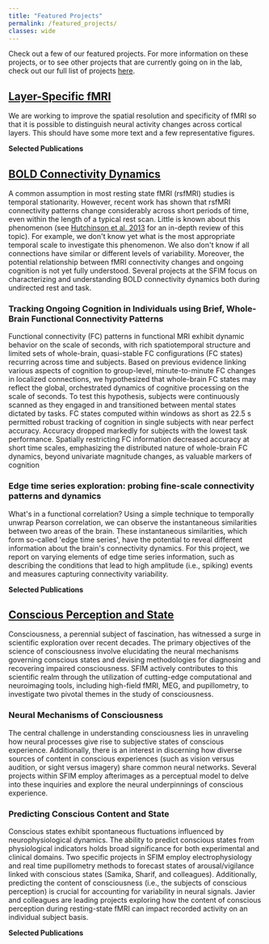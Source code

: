 ```yaml
---
title: "Featured Projects"
permalink: /featured_projects/
classes: wide
---
```


<link rel="stylesheet" href="{{ '/assets/css/custom.css' | relative_url }}">

<p>Check out a few of our featured projects. For more information on these projects, or to see other projects that are currently going on in the lab, check out our full list of projects <a href="/all_projects">here</a>. </p>

<h2><a href="/projects/layer_fmri/">Layer-Specific fMRI</a></h2>

<p>We are working to improve the spatial resolution and specificity of fMRI so that it is possible to distinguish neural activity changes across cortical layers. This should have some more text and a few representative figures.</p>

<b>Selected Publications</b>

<h2><a href="/projects/bold_connectivity_dynamics/">BOLD Connectivity Dynamics</a></h2>

<p>A common assumption in most resting state fMRI (rsfMRI) studies is temporal stationarity. However, recent work has shown that rsfMRI connectivity patterns change considerably across short periods of time, even within the length of a typical rest scan. Little is known about this phenomenon (see <a href="http://www.sciencedirect.com/science/article/pii/S105381191300579X">Hutchinson et al. 2013</a> for an in-depth review of this topic). For example, we don't know yet what is the most appropriate temporal scale to investigate this phenomenon. We also don't know if all connections have similar or different levels of variability. Moreover, the potential relationship between fMRI connectivity changes and ongoing cognition is not yet fully understood. Several projects at the SFIM focus on characterizing and understanding BOLD connectivity dynamics both during undirected rest and task.</p>

<h3> Tracking Ongoing Cognition in Individuals using Brief, Whole-Brain Functional Connectivity Patterns </h3> 

<p>Functional connectivity (FC) patterns in functional MRI exhibit dynamic behavior on the scale of seconds, with rich spatiotemporal structure and limited sets of whole-brain, quasi-stable FC configurations (FC states) recurring across time and subjects. Based on previous evidence linking various aspects of cognition to group-level, minute-to-minute FC changes in localized connections, we hypothesized that whole-brain FC states may reflect the global, orchestrated dynamics of cognitive processing on the scale of seconds. To test this hypothesis, subjects were continuously scanned as they engaged in and transitioned between mental states dictated by tasks. FC states computed within windows as short as 22.5 s permitted robust tracking of cognition in single subjects with near perfect accuracy. Accuracy dropped markedly for subjects with the lowest task performance. Spatially restricting FC information decreased accuracy at short time scales, emphasizing the distributed nature of whole-brain FC dynamics, beyond univariate magnitude changes, as valuable markers of cognition</p>

<h3>  Edge time series exploration: probing fine-scale connectivity patterns and dynamics</h3> 

<p>What's in a functional correlation? Using a simple technique to temporally unwrap Pearson correlation, we can observe the instantaneous similarities between two areas of the brain. These instantaneous similarities, which form so-called 'edge time series', have the potential to reveal different information about the brain's connectivity dynamics. For this project, we report on varying elements of edge time series information, such as describing the conditions that lead to high amplitude (i.e., spiking) events and measures capturing connectivity variability.</p>

<b>Selected Publications</b>

<h2> <a href="/projects/consciousness/">Conscious Perception and State</a> </h2>

<p>Consciousness, a perennial subject of fascination, has witnessed a surge in scientific exploration over recent decades. The primary objectives of the science of consciousness involve elucidating the neural mechanisms governing conscious states and devising methodologies for diagnosing and recovering impaired consciousness. SFIM actively contributes to this scientific realm through the utilization of cutting-edge computational and neuroimaging tools, including high-field fMRI, MEG, and pupillometry, to investigate two pivotal themes in the study of consciousness.</p>

<h3>Neural Mechanisms of Consciousness</h3>

<p>The central challenge in understanding consciousness lies in unraveling how neural processes give rise to subjective states of conscious experience. Additionally, there is an interest in discerning how diverse sources of content in conscious experiences (such as vision versus audition, or sight versus imagery) share common neural networks. Several projects within SFIM employ afterimages as a perceptual model to delve into these inquiries and explore the neural underpinnings of conscious experience.</p>

<h3>Predicting Conscious Content and State</h3>

<p>Conscious states exhibit spontaneous fluctuations influenced by neurophysiological dynamics. The ability to predict conscious states from physiological indicators holds broad significance for both experimental and clinical domains. Two specific projects in SFIM employ electrophysiology and real time pupillometry methods to forecast states of arousal/vigilance linked with conscious states (Samika, Sharif, and colleagues). Additionally, predicting the content of consciousness (i.e., the subjects of conscious perception) is crucial for accounting for variability in neural signals. Javier and colleagues are leading projects exploring how the content of conscious perception during resting-state fMRI can impact recorded activity on an individual subject basis.</p>

<b>Selected Publications</b>